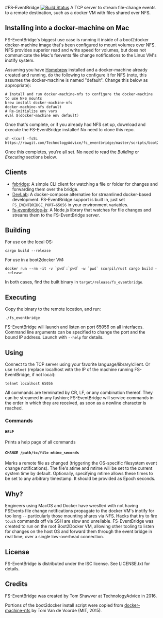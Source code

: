 #FS-EventBridge [![Build Status](https://travis-ci.org/TechnologyAdvice/fs_eventbridge.svg?branch=master)](https://travis-ci.org/TechnologyAdvice/fs_eventbridge)
A TCP server to stream file-change events to a remote destination, such as a docker VM with files shared over NFS.

## Installing into a docker-machine on Mac
FS-EventBridge's biggest use case is running it inside of a boot2docker docker-machine image that's been configured to mount volumes over NFS. NFS provides superior read and write speed for volumes, but does not communicate the Mac's fsevents file change notifications to the Linux VM's inotify system.

Assuming you have [Homebrew](http://brew.sh) installed and a docker-machine already created and running, do the following to configure it for NFS (note, this assumes the docker-machine is named "default". Change this below as appropriate):

```
# Install and run docker-machine-nfs to configure the docker-machine to use NFS mounts
brew install docker-machine-nfs
docker-machine-nfs default
# Re-initialize env vars
eval $(docker-machine env default)
```

Once that's complete, or if you already had NFS set up, download and execute the FS-EventBridge installer! No need to clone this repo.

```
sh <(curl -fsSL https://rawgit.com/TechnologyAdvice/fs_eventbridge/master/scripts/boot2docker_install.sh)
```

Once this completes, you're all set. No need to read the _Building_ or _Executing_ sections below.

## Clients
- [fsbridge](https://github.com/TechnologyAdvice/fsbridge): A simple CLI client for watching a file or folder for changes and forwarding them over the bridge.
- [DevLab](https://github.com/TechnologyAdvice/DevLab): A docker-compose alternative for streamlined docker-based development. FS-EventBridge support is built in, just set `FS_EVENTBRIDGE_PORT=65056` in your environment variables.
- [fs-eventbridge-js](http://github.com/TechnologyAdvice/fs-eventbridge-js): A Node.js library that watches for file changes and streams them to the FS-EventBridge server. 

## Building
For use on the local OS:

```
cargo build --release
```

For use in a boot2docker VM:

```
docker run --rm -it -v `pwd`:`pwd` -w `pwd` scorpil/rust cargo build --release
```

In both cases, find the built binary in `target/release/fs_eventbridge`.

## Executing
Copy the binary to the remote location, and run:

```
./fs_eventbridge
```

FS-EventBridge will launch and listen on port 65056 on all interfaces. Command line arguments can be specified to change the port and the bound IP address. Launch with `--help` for details.

## Using
Connect to the TCP server using your favorite language/library/client. Or use `telnet` (replace localhost with the IP of the machine running FS-EventBridge, if not local):

```
telnet localhost 65056
```

All commands are terminated by CR, LF, or any combination thereof. They can be streamed in any fashion; FS-EventBridge will service commands in the order in which they are received, as soon as a newline character is reached.

### Commands

#### `HELP`
Prints a help page of all commands

#### `CHANGE /path/to/file mtime_seconds`
Marks a remote file as changed (triggering the OS-specific filesystem event change notifications). The file's atime and mtime will be set to the current system time by default. Optionally, specifying mtime allows these times to be set to any arbitrary timestamp. It should be provided as Epoch seconds.

## Why?
Engineers using MacOS and Docker have wrestled with not having FSEvents file change notifications propagate to the docker VM's inotify for too long -- particularly those mounting shares via NFS. Hacks that try to fire `touch` commands off via SSH are slow and unreliable. FS-EventBridge was created to run on the root Boot2Docker VM, allowing other tooling to listen for changes on the host OS and forward them through the event bridge in real time, over a single low-overhead connection.

## License
FS-EventBridge is distributed under the ISC license. See LICENSE.txt for details.

## Credits
FS-EventBridge was created by Tom Shawver at TechnologyAdvice in 2016.

Portions of the boot2docker install script were copied from [docker-machine-nfs](https://github.com/adlogix/docker-machine-nfs) by Toni Van de Voorde (MIT, 2015).
